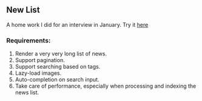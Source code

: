 ## New List

A home work I did for an interview in January. Try it [here](https://leihuang23.github.io/news-list/)

### Requirements:

1.  Render a very very long list of news.
2.  Support pagination.
3.  Support searching based on tags.
4.  Lazy-load images.
5.  Auto-completion on search input.
6.  Take care of performance, especially when processing and indexing the news list.
